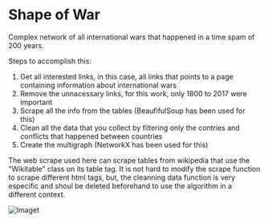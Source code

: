 # Shape of War
Complex network of all international wars that happened in a time spam of 200 years.


Steps to accomplish this:

1. Get all interested links, in this case, all links that points to a page containing information about international wars
2. Remove the unnacessary links, for this work, only 1800 to 2017 were important
3. Scrape all the info from the tables (BeaufifulSoup has been used for this)
4. Clean all the data that you collect by filtering only the contries and conflicts that happened between countries
5. Create the multigraph (NetworkX has been used for this)


The web scrape used here can scrape tables from wikipedia that use the "Wikitable" class on its table tag. It is not hard to modify the scrape function to scrape different html tags, but, the cleanning data function is very especific and shoul be deleted beforehand to use the algorithm in a different context.



![Imaget](https://image.ibb.co/c6iqjx/d2788b44_fc8f_429a_9062_a45e3d8b1aae.jpg)

